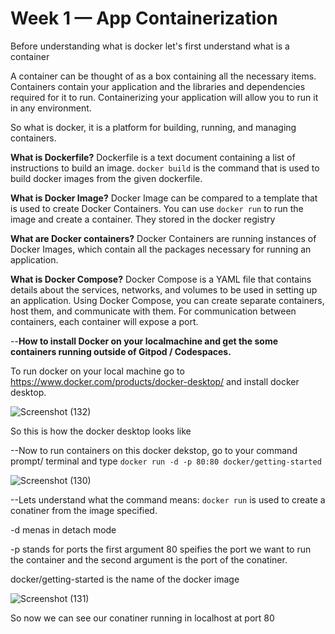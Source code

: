 # Week 1 — App Containerization

Before understanding what is docker let's first understand what is a container

A container can be thought of as a box containing all the necessary items. Containers contain your application and the libraries and dependencies required for it to run.
Containerizing your application will allow you to run it in any environment.

So what is docker, it is a platform for building, running, and managing containers.

**What is Dockerfile?**
Dockerfile is a text document containing a list of instructions to build an image. ```docker build``` is the command that is used to build docker images from the given dockerfile.

**What is Docker Image?**
Docker Image can be compared to a template that is used to create Docker Containers. You can use ```docker run``` to run the image and create a container. They stored in the docker registry

**What are Docker containers?**
Docker Containers are running instances of Docker Images, which contain all the packages necessary for running an application.

**What is Docker Compose?**
Docker Compose is a YAML file that contains details about the services, networks, and volumes to be used in setting up an application. Using Docker Compose, you can create separate containers, host them, and communicate with them. For communication between containers, each container will expose a port. 

--**How to install Docker on your localmachine and get the some containers running outside of Gitpod / Codespaces.**

To run docker on your local machine go to https://www.docker.com/products/docker-desktop/ and install docker desktop.

![Screenshot (132)](https://user-images.githubusercontent.com/59307860/221365100-a0ea18f8-b537-476f-bbbc-5322b5224d22.png)


So this is how the docker desktop looks like


--Now to run containers on this docker dekstop, go to your command prompt/ terminal and type ```docker run -d -p 80:80 docker/getting-started```

![Screenshot (130)](https://user-images.githubusercontent.com/59307860/221365077-add2699d-7c41-4712-93d5-ce761e8796bf.png)


--Lets understand what the command means: ```docker run``` is used to create a conatiner from the image specified. 

-d menas in detach mode

-p stands for ports the first argument 80 speifies the port we want to run the container and the second argument is the port of the conatiner. 

docker/getting-started is the name of the docker image


![Screenshot (131)](https://user-images.githubusercontent.com/59307860/221365107-222d3a2a-e468-4700-9fd9-894e54b84d3e.png)

So now we can see our conatiner running in localhost at port 80 
